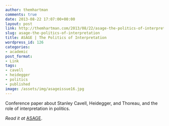 ```yaml
---
author: themhartman
comments: true
date: 2013-08-22 17:07:00+00:00
layout: post
link: http://themhartman.com/2013/08/22/asage-the-politics-of-interpretation/
slug: asage-the-politics-of-interpretation
title: ASAGE | The Politics of Interpretation
wordpress_id: 126
categories:
- academic
post_format:
- Link
tags:
- cavell
- heidegger
- politics
- published
image: /assets/img/asageissue16.jpg
---
```


Conference paper about Stanley Cavell, Heidegger, and Thoreau, and the role of interpretation in politics.

_Read it at_ [ASAGE](http://asage.org/index.php/ASAGE/article/view/139/62).
